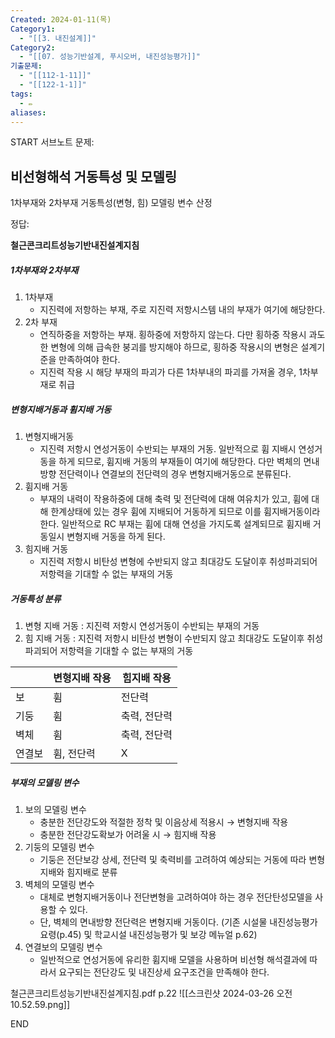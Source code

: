 ```yaml
---
Created: 2024-01-11(목)
Category1:
  - "[[3. 내진설계]]"
Category2:
  - "[[07. 성능기반설계, 푸시오버, 내진성능평가]]"
기출문제:
  - "[[112-1-11]]"
  - "[[122-1-1]]"
tags:
  - ✏️
aliases:
---
```

START
서브노트
문제:  
## 비선형해석 거동특성 및 모델링
1차부재와 2차부재
거동특성(변형, 힘)
모델링 변수 산정

정답: 

**철근콘크리트성능기반내진설계지침**

##### 1차부재와 2차부재
1. 1차부재
	- 지진력에 저항하는 부재, 주로 지진력 저항시스템 내의 부재가 여기에 해당한다.
2. 2차 부재
	- 연직하중을 저항하는 부재. 횡하중에 저항하지 않는다. 다만 횡하중 작용시 과도한 변형에 의해 급속한 붕괴를 방지해야 하므로, 횡하중 작용시의 변형은 설계기준을 만족하여야 한다. 
	- 지진력 작용 시 해당 부재의 파괴가 다른 1차부내의 파괴를 가져올 경우, 1차부재로 취급
##### 변형지배거동과 휨지배 거동
1. 변형지배거동
	- 지진력 저항시 연성거동이 수반되는 부재의 거동. 일반적으로 휨 지배시 연성거동을 하게 되므로, 휨지배 거동의 부재들이 여기에 해당한다. 다만 벽체의 면내 방향 전단력이나 연결보의 전단력의 경우 변형지배거동으로 분류된다.
2. 휨지배 거동
	- 부재의 내력이 작용하중에 대해 축력 및 전단력에 대해 여유치가 있고, 휨에 대해 한계상태에 있는 경우 휨에 지배되어 거동하게 되므로 이를 휨지배거동이라 한다. 일반적으로 RC 부재는 휨에 대해 연성을 가지도록 설계되므로 휨지배 거동일시 변형지배 거동을 하게 된다.
3. 힘지배 거동
	- 지진력 저항시 비탄성 변형에 수반되지 않고 최대강도 도달이후 취성파괴되어 저항력을 기대할 수 없는 부재의 거동
##### 거동특성 분류
1. 변형 지배 거동 : 지진력 저항시 연성거동이 수반되는 부재의 거동
2. 힘 지배 거동 : 지진력 저항시 비탄성 변형이 수반되지 않고 최대강도 도달이후 취성파괴되어 저항력을 기대할 수 없는 부재의 거동

|  | 변형지배 작용 | 힘지배 작용 |
| ---- | ---- | ---- |
| 보 | 휨 | 전단력 |
| 기둥 | 휨 | 축력, 전단력 |
| 벽체 | 휨 | 축력, 전단력 |
| 연결보 | 휨, 전단력 | X |

##### 부재의 모델링 변수
1. 보의 모델링 변수
	- 충분한 전단강도와 적절한 정착 및 이음상세 적용시  → 변형지배 작용
	- 충분한 전단강도확보가 어려울 시  → 힘지배 작용
2. 기둥의 모델링 변수
	- 기둥은 전단보강 상세, 전단력 및 축력비를 고려하여 예상되는 거동에 따라 변형지배와 힘지배로 분류
3. 벽체의 모델링 변수
	- 대체로 변형지배거동이나 전단변형을 고려하여야 하는 경우 전단탄성모델을 사용할 수 있다.
	- 단, 벽체의 면내방향 전단력은 변형지배 거동이다. (기존 시설물 내진성능평가 요령(p.45) 및 학교시설 내진성능평가 및 보강 메뉴얼 p.62)
4. 연결보의 모델링 변수
	- 일반적으로 연성거동에 유리한 휨지배 모델을 사용하며 비선형 해석결과에 따라서 요구되는 전단강도 및 내진상세 요구조건을 만족해야 한다.
	  
철근콘크리트성능기반내진설계지침.pdf p.22
![[스크린샷 2024-03-26 오전 10.52.59.png]]
<!--ID: 1704960953965-->
END

